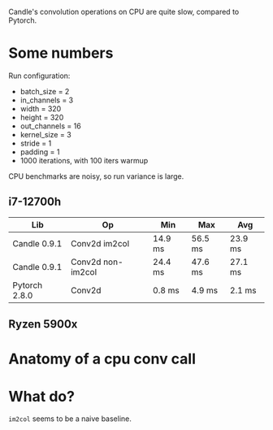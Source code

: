 Candle's convolution operations on CPU are quite slow, compared to Pytorch.

# Some numbers

Run configuration:
- batch_size = 2
- in_channels = 3
- width = 320
- height = 320
- out_channels = 16
- kernel_size = 3
- stride = 1
- padding = 1
- 1000 iterations, with 100 iters warmup

CPU benchmarks are noisy, so run variance is large.

## i7-12700h

| Lib           | Op                | Min     | Max     | Avg     |
| ------------- | ----------------- | ------- | --------| ------- |
| Candle 0.9.1  | Conv2d im2col     | 14.9 ms | 56.5 ms | 23.9 ms |
| Candle 0.9.1  | Conv2d non-im2col | 24.4 ms | 47.6 ms | 27.1 ms |
| Pytorch 2.8.0 | Conv2d            | 0.8 ms  | 4.9 ms  | 2.1 ms  |

## Ryzen 5900x




# Anatomy of a cpu conv call

# What do?

`im2col` seems to be a naive baseline.
